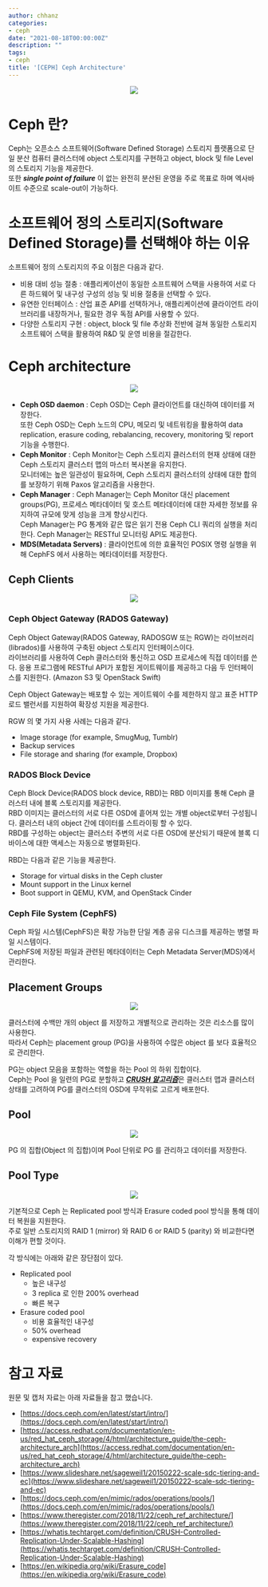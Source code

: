 ```yaml
---
author: chhanz
categories:
- ceph
date: "2021-08-18T00:00:00Z"
description: ""
tags:
- ceph
title: '[CEPH] Ceph Architecture'
---
```

   <center><img src="/assets/images/post/2021-08-18-ceph-architecture/ceph.png" style="max-width: 95%; height: auto;"></center>   

# Ceph 란?
Ceph는 오픈소스 소프트웨어(Software Defined Storage) 스토리지 플랫폼으로 단일 분산 컴퓨터 클러스터에 object 스토리지를 구현하고 object, block 및 file Level 의 스토리지 기능을 제공한다.   
또한 ***single point of failure*** 이 없는 완전히 분산된 운영을 주로 목표로 하며 엑사바이트 수준으로 scale-out이 가능하다.   
   
# 소프트웨어 정의 스토리지(Software Defined Storage)를 선택해야 하는 이유
소프트웨어 정의 스토리지의 주요 이점은 다음과 같다.   
* 비용 대비 성능 절충 : 애플리케이션이 동일한 소프트웨어 스택을 사용하여 서로 다른 하드웨어 및 내구성 구성의 성능 및 비용 절충을 선택할 수 있다.
* 유연한 인터페이스 : 산업 표준 API를 선택하거나, 애플리케이션에 클라이언트 라이브러리를 내장하거나, 필요한 경우 독점 API를 사용할 수 있다.
* 다양한 스토리지 구현 : object, block 및 file 추상화 전반에 걸쳐 동일한 스토리지 소프트웨어 스택을 활용하여 R&D 및 운영 비용을 절감한다.

# Ceph architecture

   <center><img src="/assets/images/post/2021-08-18-ceph-architecture/1.png" style="max-width: 95%; height: auto;"></center>   

* **Ceph OSD daemon** : Ceph OSD는 Ceph 클라이언트를 대신하여 데이터를 저장한다.    
     또한 Ceph OSD는 Ceph 노드의 CPU, 메모리 및 네트워킹을 활용하여 data replication, erasure coding, rebalancing, recovery, monitoring 및 report 기능을 수행한다.   
* **Ceph Monitor** : Ceph Monitor는 Ceph 스토리지 클러스터의 현재 상태에 대한 Ceph 스토리지 클러스터 맵의 마스터 복사본을 유지한다.   
     모니터에는 높은 일관성이 필요하며, Ceph 스토리지 클러스터의 상태에 대한 합의를 보장하기 위해 Paxos 알고리즘을 사용한다.   
* **Ceph Manager** : Ceph Manager는 Ceph Monitor 대신 placement groups(PG), 프로세스 메타데이터 및 호스트 메타데이터에 대한 자세한 정보를 유지하여 규모에 맞게 성능을 크게 향상시킨다.   
     Ceph Manager는 PG 통계와 같은 많은 읽기 전용 Ceph CLI 쿼리의 실행을 처리한다. Ceph Manager는 RESTful 모니터링 API도 제공한다.   
* **MDS(Metadata Servers)** : 클라이언트에 의한 효율적인 POSIX 명령 실행을 위해 CephFS 에서 사용하는 메타데이터를 저장한다.      
    
   
## Ceph Clients

   <center><img src="/assets/images/post/2021-08-18-ceph-architecture/2.png" style="max-width: 95%; height: auto;"></center>   

### Ceph Object Gateway (RADOS Gateway)
Ceph Object Gateway(RADOS Gateway, RADOSGW 또는 RGW)는 라이브러리(librados)를 사용하여 구축된 object 스토리지 인터페이스이다.   
라이브러리를 사용하여 Ceph 클러스터와 통신하고 OSD 프로세스에 직접 데이터를 쓴다. 응용 프로그램에 RESTful API가 포함된 게이트웨이를 제공하고 다음 두 인터페이스를 지원한다. (Amazon S3 및 OpenStack Swift)   
   
Ceph Object Gateway는 배포할 수 있는 게이트웨이 수를 제한하지 않고 표준 HTTP 로드 밸런서를 지원하여 확장성 지원을 제공한다.   
   
RGW 의 몇 가지 사용 사례는 다음과 같다.   
* Image storage (for example, SmugMug, Tumblr)   
* Backup services   
* File storage and sharing (for example, Dropbox)   
   
### RADOS Block Device
Ceph Block Device(RADOS block device, RBD)는 RBD 이미지를 통해 Ceph 클러스터 내에 블록 스토리지를 제공한다.   
RBD 이미지는 클러스터의 서로 다른 OSD에 흩어져 있는 개별 object로부터 구성됩니다. 클러스터 내의 object 간에 데이터를 스트라이핑 할 수 있다.   
RBD를 구성하는 object는 클러스터 주변의 서로 다른 OSD에 분산되기 때문에 블록 디바이스에 대한 액세스는 자동으로 병렬화된다.   
   
RBD는 다음과 같은 기능을 제공한다.
* Storage for virtual disks in the Ceph cluster   
* Mount support in the Linux kernel   
* Boot support in QEMU, KVM, and OpenStack Cinder   
   
### Ceph File System (CephFS)
Ceph 파일 시스템(CephFS)은 확장 가능한 단일 계층 공유 디스크를 제공하는 병렬 파일 시스템이다.   
CephFS에 저장된 파일과 관련된 메타데이터는 Ceph Metadata Server(MDS)에서 관리한다.   
   
## Placement Groups 

   <center><img src="/assets/images/post/2021-08-18-ceph-architecture/3.png" style="max-width: 80%; height: auto;"></center>   


클러스터에 수백만 개의 object 를 저장하고 개별적으로 관리하는 것은 리소스를 많이 사용한다.   
따라서 Ceph는 placement group (PG)을 사용하여 수많은 object 를 보다 효율적으로 관리한다.   
   
PG는 object 모음을 포함하는 역할을 하는 Pool 의 하위 집합이다.   
Ceph는 Pool 을 일련의 PG로 분할하고 [***CRUSH 알고리즘***](https://whatis.techtarget.com/definition/CRUSH-Controlled-Replication-Under-Scalable-Hashing)은 클러스터 맵과 클러스터 상태를 고려하여 PG를 클러스터의 OSD에 무작위로 고르게 배포한다.   

## Pool 

   <center><img src="/assets/images/post/2021-08-18-ceph-architecture/4.jpg" style="max-width: 95%; height: auto;"></center>   

PG 의 집합(Object 의 집합)이며 Pool 단위로 PG 를 관리하고 데이터를 저장한다.   
   
## Pool Type

   <center><img src="/assets/images/post/2021-08-18-ceph-architecture/5.png" style="max-width: 95%; height: auto;"></center>   

기본적으로 Ceph 는 Replicated pool 방식과 Erasure coded pool 방식을 통해 데이터 복원을 지원한다.   
주로 일반 스토리지의 RAID 1 (mirror) 와 RAID 6 or RAID 5 (parity) 와 비교한다면 이해가 편할 것이다.   
   
각 방식에는 아래와 같은 장단점이 있다.   
* Replicated pool   
    + 높은 내구성   
    + 3 replica 로 인한 200% overhead   
    + 빠른 복구     
* Erasure coded pool   
    + 비용 효율적인 내구성   
    + 50% overhead   
    + expensive recovery   

# 참고 자료
원문 및 캡처 자료는 아래 자료들을 참고 했습니다.   
* [https://docs.ceph.com/en/latest/start/intro/](https://docs.ceph.com/en/latest/start/intro/)   
* [https://access.redhat.com/documentation/en-us/red_hat_ceph_storage/4/html/architecture_guide/the-ceph-architecture_arch](https://access.redhat.com/documentation/en-us/red_hat_ceph_storage/4/html/architecture_guide/the-ceph-architecture_arch)   
* [https://www.slideshare.net/sageweil1/20150222-scale-sdc-tiering-and-ec](https://www.slideshare.net/sageweil1/20150222-scale-sdc-tiering-and-ec)   
* [https://docs.ceph.com/en/mimic/rados/operations/pools/](https://docs.ceph.com/en/mimic/rados/operations/pools/)   
* [https://www.theregister.com/2018/11/22/ceph_ref_architecture/](https://www.theregister.com/2018/11/22/ceph_ref_architecture/)   
* [https://whatis.techtarget.com/definition/CRUSH-Controlled-Replication-Under-Scalable-Hashing](https://whatis.techtarget.com/definition/CRUSH-Controlled-Replication-Under-Scalable-Hashing)   
* [https://en.wikipedia.org/wiki/Erasure_code](https://en.wikipedia.org/wiki/Erasure_code)   
